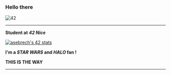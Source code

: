 ### Hello there

![42](https://badgen.net/badge/Born2Code/asebrech/green?cache=86400&icon=https://meta.intra.42.fr/assets/42_logo-7dfc9110a5319a308863b96bda33cea995046d1731cebb735e41b16255106c12.svg)

---

**Student at *42 Nice***

[![asebrech's 42 stats](https://badge42.herokuapp.com/api/stats/asebrech)](https://github.com/JaeSeoKim/badge42)

**I'm a *STAR WARS* and *HALO* fan !**

**THIS IS THE WAY**

---
